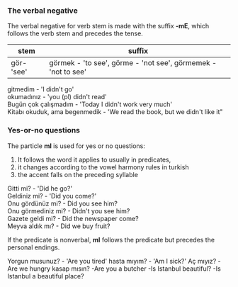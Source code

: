 ### The verbal negative 


The verbal negative for verb stem is made with the suffix **-mE**, which follows the verb stem and precedes the tense. 

stem|suffix
------|------
gör- 'see' | görmek - 'to see', görme - 'not see', görmemek - 'not to see'

gitmedim - 'I didn't go' </br>
okumadınız - 'you (pl) didn't read' </br>
Bugün çok çalışmadım - 'Today I didn't work very much' </br>
Kitabı okuduk, ama begenmedik - 'We read the book, but we didn't like it" 


### Yes-or-no questions 

The particle **mI** is used for yes or no questions: 

1) It follows the word it applies to usually in predicates,
2) it changes according to the vowel harmony rules in turkish
3) the accent falls on the preceding syllable 

Gitti mi? - 'Did he go?'<br/>
Geldiniz mi? - 'Did you come?' <br/>
Onu gördünüz mi? - Did you see him? <br/>
Onu görmediniz mi? - Didn't you see him? <br/>
Gazete geldi mi? - Did the newspaper come? <br/>
Meyva aldık mı? - Did we buy fruit?


If the predicate is nonverbal, **mI** follows the predicate but precedes the personal endings. 

Yorgun musunuz? - 'Are you tired' 
hasta mıyım? - 'Am I sick?'
Aç mıyız? -Are we hungry 
kasap mısın? -Are you a butcher 
-Is Istanbul beautiful? 
-Is Istanbul a beautiful place? 
















